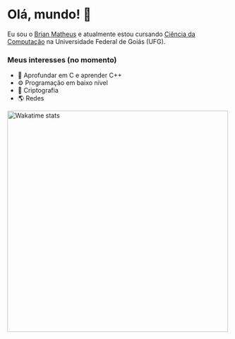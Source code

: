 # Olá, mundo! 👋
Eu sou o <ins>Brian Matheus</ins> e atualmente estou cursando <ins>Ciência da Computação</ins> na Universidade Federal de Goiás (UFG).

### Meus interesses (no momento)
- 🥐 Aprofundar em C e aprender C++
- ⚙️ Programação em baixo nível
- 🔐 Criptografia
- 🌎 Redes

<div>
	<a href="https://wakatime.com/@BrianMath">
		<img width="500px" alt="Wakatime stats"
			src="https://github-readme-stats.vercel.app/api/wakatime?username=BrianMath&theme=algolia&hide_rank=true&layout=donut"
		>
	</a>
</div>
